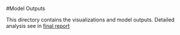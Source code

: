 #Model Outputs

This directory contains the visualizations and model outputs. Detailed analysis see in [final report](schoo-funding-effectiveness/docs/final_report.pdf)
